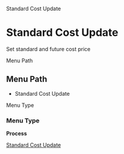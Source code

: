 
Standard Cost Update
# Standard Cost Update


Set standard and future cost price

Menu Path
## Menu Path



- Standard Cost Update

Menu Type
### Menu Type

**Process**


[Standard Cost Update](../../process-m_cost_update.md)